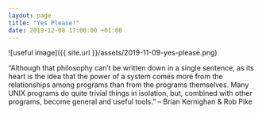 ```yaml
---
layout: page
title: "Yes Please!"
date: 2019-12-08 17:00:00 +01:00
---
```


![useful image]({{ site.url }}/assets/2019-11-09-yes-please.png)

“Although that philosophy can’t be written down in a single sentence, as its heart is the idea that the power of a system comes more from the relationships among programs than from the programs themselves. Many UNIX programs do quite trivial things in isolation, but, combined with other programs, become general and useful tools.” – Brian Kernighan & Rob Pike
